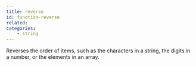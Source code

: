 ```yaml
---
title: reverse
id: function-reverse
related:
categories:
    - string
---
```


Reverses the order of items, such as the characters in a
        string, the digits in a number, or the elements in an array.